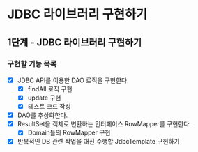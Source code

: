 # JDBC 라이브러리 구현하기

## 1단계 - JDBC 라이브러리 구현하기

### 구현할 기능 목록

- [x] JDBC API를 이용한 DAO 로직을 구현한다.
    - [x] findAll 로직 구현
    - [x] update 구현
    - [x] 테스트 코드 작성
- [x] DAO를 추상화한다.
- [x] ResultSet을 객체로 변환하는 인터페이스 RowMapper를 구현한다.
    - [x] Domain들의 RowMapper 구현
- [x] 반복적인 DB 관련 작업을 대신 수행할 JdbcTemplate 구현하기
